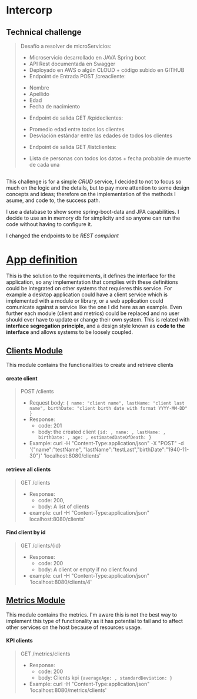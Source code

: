 # Intercorp
## Technical challenge 

>Desafío a resolver de microServicios:
>
>* Microservicio desarrollado en JAVA Spring boot
>* API Rest documentada en Swagger
>* Deployado en AWS o algún CLOUD + código subido en GITHUB
>* Endpoint de Entrada POST /creacliente: 
>  - Nombre
>  - Apellido
>  - Edad
>  - Fecha de nacimiento
>* Endpoint de salida GET  /kpideclientes:
>  - Promedio edad entre todos los clientes
>  - Desviación estándar entre las edades de todos los clientes
>* Endpoint de salida GET /listclientes:
>  - Lista de personas con todos los datos + fecha probable de muerte de cada una

##

This challenge is for a simple _CRUD_ service, I decided to not to focus so much on the logic and the details, but to
pay more attention to some design concepts and ideas; therefore on the implementation of the methods I asume,
and code to, the success path.

I use a database to show some spring-boot-data and JPA capabilities. I decide to use an in memory db for simplicity
and so anyone can run the code without having to configure it.

I changed the endpoints to be _REST compliant_  

# [App definition](src/main/java/com/intercorp/challenge/demoApp)
This is the solution to the requirements, it defines the interface for the application, so any implementation that
complies with these definitions could be integrated on other systems that requieres this service. For example a desktop
application could have a client service which is implemented with a module or library, or a web application could 
comunicate against a service like the one I did here as an example. Even further each module (client and metrics)
could be replaced and no user should ever have to update or change their own system. This is related with 
__interface segregation principle__, and a design style known as __code to the interface__ 
and allows systems to be loosely coupled.

## [Clients Module](src/main/java/com/intercorp/challenge/clients)

This module contains the functionalities to create and retrieve clients

#### create client

>POST /clients
>* Request body:
>`{
>    name: "client name",
>    lastName: "client last name",
>    birthDate: "client birth date with format YYYY-MM-DD"
>  }`
>* Response:
>   - code: 201
>   - body: the created client `{id: , name: , lastName: , birthDate: , age: , estimatedDateOfDeath: }`
>* Example: curl -H "Content-Type:application/json" -X "POST" 
>-d '{"name":"testName", "lastName":"testLast","birthDate":"1940-11-30"}' 'localhost:8080/clients'

#### retrieve all clients

>GET /clients
>* Response:
>   - code: 200,
>   - body: A list of clients
>* example: curl -H "Content-Type:application/json" localhost:8080/clients'

#### Find client by id

>GET /clients/{id}
>* Response:
>   - code: 200
>   - body: A client or empty if no client found
>* example: curl -H "Content-Type:application/json" 'localhost:8080/clients/4'

## [Metrics Module](src/main/java/com/intercorp/challenge/metrics)

This module contains the metrics. I'm aware this is not the best way to implement this type of functionality as it has
potential to fail and to affect other services on the host because of resources usage.

#### KPI clients
>GET /metrics/clients
>* Response:
>   - code: 200
>   - body: Clients kpi `{averageAge: , standardDeviation: }`
>* Example: curl -H "Content-Type:application/json" 'localhost:8080/metrics/clients'
